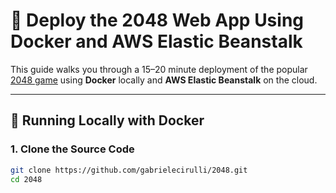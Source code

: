 # 🚀 Deploy the 2048 Web App Using Docker and AWS Elastic Beanstalk

This guide walks you through a 15–20 minute deployment of the popular [2048 game](https://github.com/gabrielecirulli/2048) using **Docker** locally and **AWS Elastic Beanstalk** on the cloud.

---

## 🐳 Running Locally with Docker

### 1. Clone the Source Code

```bash
git clone https://github.com/gabrielecirulli/2048.git
cd 2048
